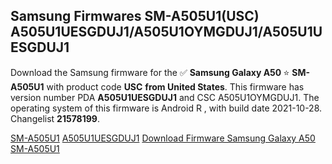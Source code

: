 <h2>Samsung Firmwares SM-A505U1(USC) A505U1UESGDUJ1/A505U1OYMGDUJ1/A505U1UESGDUJ1</h2>
Download the Samsung firmware for the ✅ <strong>Samsung Galaxy A50 </strong> ⭐ <strong>SM-A505U1</strong> with product code <strong>USC</strong> <strong> from United States</strong>. This firmware has version number PDA <strong>A505U1UESGDUJ1</strong> and CSC A505U1OYMGDUJ1. The operating system of this firmware is Android R , with build date 2021-10-28. Changelist <strong>21578199</strong>.


[SM-A505U1](https://samfirm.shop/samsung/model/SM-A505U1)
[A505U1UESGDUJ1](https://samfirm.shop/samsung/pda/A505U1UESGDUJ1)
[Download Firmware Samsung Galaxy A50 SM-A505U1](https://samfirm.shop/samsung/firmware/469215)
